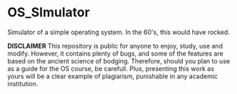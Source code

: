 # OS_SImulator
Simulator of a simple operating system. In the 60's, this would have rocked.

**DISCLAIMER**
This repository is public for anyone to enjoy, study, use and modify. However, it contains plenty of bugs, and some of the features are based on the ancient science of bodging. Therefore, should you plan to use as a guide for the OS course, be carefull. Plus, presenting this work as yours will be a clear example of plagiarism, punishable in any academic institution.
